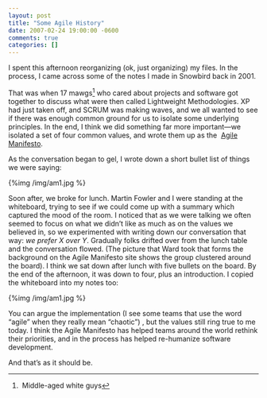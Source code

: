 ```yaml
---
layout: post
title: "Some Agile History"
date: 2007-02-24 19:00:00 -0600
comments: true
categories: []
---
```


I spent this afternoon reorganizing (ok, just organizing) my files. In
the process, I came across some of the notes I made in Snowbird back
in 2001.

That was when 17 mawgs[^1] who cared about projects and software got
together to discuss what were then called Lightweight
Methodologies. XP had just taken off, and SCRUM was making waves, and
we all wanted to see if there was enough common ground for us to
isolate some underlying principles. In the end, I think we did
something far more important—we isolated a set of four common values,
and wrote them up as the 
<a href="http://agilemanifesto.org/">Agile Manifesto</a>.

As the conversation began to gel, I wrote down a short bullet list of
things we were saying:

{%img /img/am1.jpg %}

Soon after, we broke for lunch. Martin Fowler and I were standing at
the whiteboard, trying to see if we could come up with a summary which
captured the mood of the room. I noticed that as we were talking we
often seemed to focus on what we didn’t like as much as on the values
we believed in, so we experimented with writing down our conversation
that way: _we prefer X over Y_. Gradually folks drifted over from the
lunch table and the conversation flowed. (The picture that Ward took
that forms the background on the Agile Manifesto site shows the group
clustered around the board). I think we sat down after lunch with five
bullets on the board. By the end of the afternoon, it was down to
four, plus an introduction. I copied the whiteboard into my notes too:

{%img /img/am1.jpg %}

You can argue the implementation (I see some teams that use the word
“agile” when they really mean “chaotic”) , but the values still ring
true to me today. I think the Agile Manifesto has helped teams around
the world rethink their priorities, and in the process has helped
re-humanize software development.

And that’s as it should be.


[^1]: Middle-aged white guys

